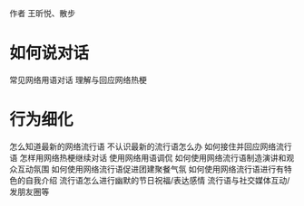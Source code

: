 作者 王昕悦、散步

# 如何说对话

常见网络用语对话
理解与回应网络热梗

# 行为细化

怎么知道最新的网络流行语
不认识最新的流行语怎么办
如何接住并回应网络流行语
怎样用网络热梗继续对话
使用网络用语调侃
如何使用网络流行语制造演讲和观众互动氛围
如何使用网络流行语促进团建聚餐气氛
如何使用网络流行语进行有特色的自我介绍
流行语怎么进行幽默的节日祝福/表达感情
流行语与社交媒体互动/发朋友圈等
